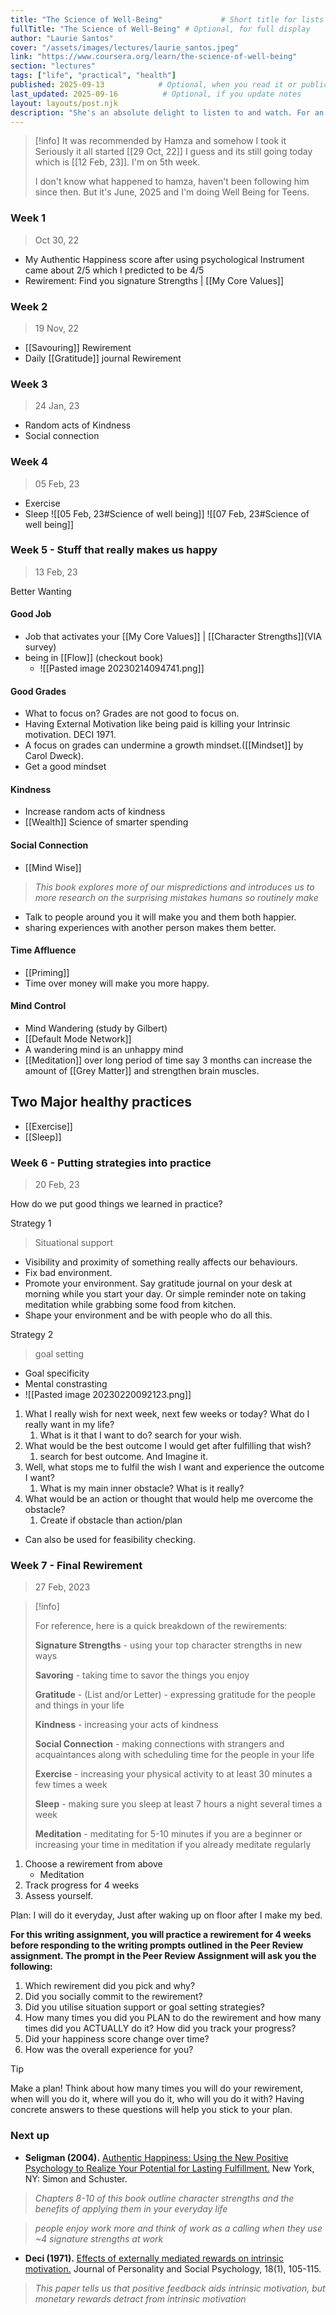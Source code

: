 ```yaml
---
title: "The Science of Well-Being"             # Short title for lists or cards
fullTitle: "The Science of Well-Being" # Optional, for full display
author: "Laurie Santos"
cover: "/assets/images/lectures/laurie_santos.jpeg"
link: "https://www.coursera.org/learn/the-science-of-well-being"
section: "lectures"
tags: ["life", "practical", "health"]
published: 2025-09-13            # Optional, when you read it or publication date
last_updated: 2025-09-16          # Optional, if you update notes
layout: layouts/post.njk
description: "She's an absolute delight to listen to and watch. For an introvert like me, this was insanely eye-opening!"
---
```


> [!info] 
> It was recommended by Hamza and somehow I took it Seriously it all started [[29 Oct, 22]] I guess and its still going today which is [[12 Feb, 23]]. I'm on 5th week.
> 
> I don't know what happened to hamza, haven't been following him since then. But it's June, 2025 and I'm doing Well Being for Teens.


### Week 1

> Oct 30, 22

- My Authentic Happiness score after using psychological Instrument came about 2/5 which I predicted to be 4/5 
- Rewirement: Find you signature Strengths |  [[My Core Values]]

### Week 2

> 19 Nov, 22

- [[Savouring]] Rewirement
- Daily [[Gratitude]] journal Rewirement

### Week 3

> 24 Jan, 23

- Random acts of Kindness
- Social connection

### Week 4

> 05 Feb, 23

- Exercise
- Sleep
![[05 Feb, 23#Science of well being]]
![[07 Feb, 23#Science of well being]]

### Week 5 - Stuff that really makes us happy

> 13 Feb, 23

Better Wanting
#### Good Job
- Job that activates your [[My Core Values]] | [[Character Strengths]](VIA survey)
- being in [[Flow]] (checkout book)
	- ![[Pasted image 20230214094741.png]]

#### Good Grades
- What to focus on? Grades are not good to focus on.
- Having External Motivation like being paid is killing your Intrinsic motivation. DECI 1971.
- A focus on grades can undermine a growth mindset.([[Mindset]] by Carol Dweck).
- Get a good mindset

#### Kindness
- Increase random acts of kindness
- [[Wealth]] Science of smarter spending

#### Social Connection
- [[Mind Wise]] 
> _This book explores more of our mispredictions and introduces us to more research on the surprising mistakes humans so routinely make_ 
- Talk to people around you it will make you and them both happier.
- sharing experiences with another person makes them better.

#### Time Affluence
- [[Priming]]
- Time over money will make you more happy.

#### Mind Control
- Mind Wandering (study by Gilbert)
- [[Default Mode Network]] 
- A wandering mind is an unhappy mind
- [[Meditation]] over long period of time say 3 months can increase the amount of [[Grey Matter]] and strengthen brain muscles. 
 
## Two Major healthy practices
- [[Exercise]]
- [[Sleep]]

### Week 6 - Putting strategies into practice

> 20 Feb, 23

How do we put good things we learned in practice?

Strategy 1
> Situational support

- Visibility and proximity of something really affects our behaviours. 
- Fix bad environment.
-  Promote your environment. Say gratitude journal on your desk at morning while you start your day. Or simple reminder note on taking meditation while grabbing some food from kitchen.
- Shape your environment and be with people who do all this.

Strategy 2
> goal setting

- Goal specificity
- Mental constrasting
- ![[Pasted image 20230220092123.png]]


1. What I really wish for next week, next few weeks or today? What do I really want in my life? 
	1. What is it that I want to do? search for your wish.
2. What would be the best outcome I would get after fulfilling that wish?
	1.  search for best outcome. And Imagine it.
3. Well, what stops me to fulfil the wish I want and experience the outcome I want?
	1. What is my main inner obstacle? What is it really?
4. What would be an action or thought that would help me overcome the obstacle?
	1. Create if obstacle than action/plan
- Can also be used for feasibility checking.

### Week 7 - Final Rewirement

> 27 Feb, 2023

> [!info] 
> 
> For reference, here is a quick breakdown of the rewirements:
>
>  **Signature Strengths** - using your top character strengths in new ways
>    
>  **Savoring** - taking time to savor the things you enjoy
>  
>    
>   **Gratitude** - (List and/or Letter) - expressing gratitude for the people and things in your life
>    
>   **Kindness** - increasing your acts of kindness
>    
>   **Social Connection** - making connections with strangers and acquaintances along with scheduling time for the people in your life
>    
>   **Exercise** - increasing your physical activity to at least 30 minutes a few times a week
>    
>   **Sleep** - making sure you sleep at least 7 hours a night several times a week
>    
>   **Meditation** - meditating for 5-10 minutes if you are a beginner or increasing your time in meditation if you already meditate regularly

1. Choose a rewirement from above
	- Meditation
2. Track progress for 4 weeks
3. Assess yourself.

Plan: I will do it everyday, Just after waking up on floor after I make my bed.

**For this writing assignment, you will practice a rewirement for 4 weeks before responding to the writing prompts outlined in the Peer Review assignment. The prompt in the Peer Review Assignment will ask you the following:**

1.  Which rewirement did you pick and why?
2.  Did you socially commit to the rewirement?
3.  Did you utilise situation support or goal setting strategies?
4.  How many times you did you PLAN to do the rewirement and how many times did you ACTUALLY do it? How did you track your progress?
5.  Did your happiness score change over time?
6.  How was the overall experience for you?

> [!tip] 
> Make a plan! Think about how many times you will do your rewirement, when will you do it, where will you do it, who will you do it with? Having concrete answers to these questions will help you stick to your plan.




### Next up

- **Seligman (2004).** [Authentic Happiness: Using the New Positive Psychology to Realize Your Potential for Lasting Fulfillment.](https://www.amazon.com/Authentic-Happiness-Psychology-Potential-Fulfillment/dp/0743222989) New York, NY: Simon and Schuster.

> _Chapters 8-10 of this book outline character strengths and the benefits of applying them in your everyday life_

> _people enjoy work more and think of work as a calling when they use ~4 signature strengths at work_

- **Deci (1971).** [Effects of externally mediated rewards on intrinsic motivation.](http://selfdeterminationtheory.org/SDT/documents/1971_Deci.pdf) Journal of Personality and Social Psychology, 18(1), 105-115.

> _This paper tells us that positive feedback aids intrinsic motivation, but monetary rewards detract from intrinsic motivation_



